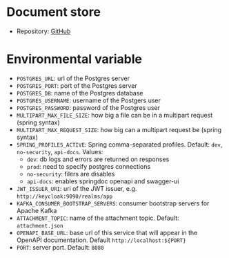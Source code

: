 # Document store

- Repository: [GitHub](https://github.com/polito-WAII-2024/lab1-g13)

# Environmental variable

- `POSTGRES_URL`: url of the Postgres server
- `POSTGRES_PORT`: port of the Postgres server
- `POSTGRES_DB`: name of the Postgres database
- `POSTGRES_USERNAME`: username of the Postgers user
- `POSTGRES_PASSWORD`: password of the Postgres user
- `MULTIPART_MAX_FILE_SIZE`: how big a file can be in a multipart request (spring syntax)
- `MULTIPART_MAX_REQUEST_SIZE`: how big can a multipart request be (spring syntax)
- `SPRING_PROFILES_ACTIVE`: Spring comma-separated profiles. Default: `dev`, `no-security`, `api-docs`. Values:
    - `dev`: db logs and errors are returned on responses
    - `prod`: need to specify postgres connections
    - `no-security`: filers are disables
    - `api-docs`: enables springdoc openapi and swagger-ui
- `JWT_ISSUER_URI`: uri of the JWT issuer, e.g. `http://keycloak:9090/realms/app`
- `KAFKA_CONSUMER_BOOTSTRAP_SERVERS`: consumer bootstrap servers for Apache Kafka
- `ATTACHMENT_TOPIC`: name of the attachment topic. Default: `attachment.json`
- `OPENAPI_BASE_URL`: base url of this service that will appear in the OpenAPI documentation.
  Default `http://localhost:${PORT}`
- `PORT`: server port. Default: `8080`
